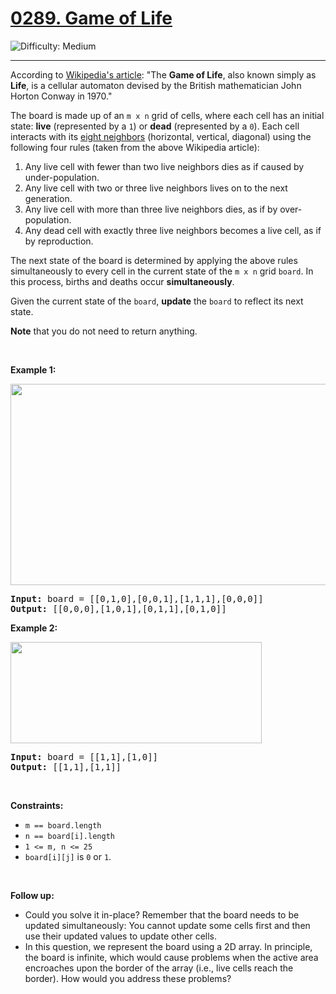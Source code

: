 <h1><a href="https://leetcode.com/problems/game-of-life/description/?envType=study-plan-v2&envId=top-interview-150">0289. Game of Life</a></h1>

![Difficulty: Medium](https://img.shields.io/badge/Medium-fac31d)

---

<p>According to <a href="https://en.wikipedia.org/wiki/Conway%27s_Game_of_Life" target="_blank">Wikipedia&#39;s article</a>: &quot;The <b>Game of Life</b>, also known simply as <b>Life</b>, is a cellular automaton devised by the British mathematician John Horton Conway in 1970.&quot;</p>

<p>The board is made up of an <code>m x n</code> grid of cells, where each cell has an initial state: <b>live</b> (represented by a <code>1</code>) or <b>dead</b> (represented by a <code>0</code>). Each cell interacts with its <a href="https://en.wikipedia.org/wiki/Moore_neighborhood" target="_blank">eight neighbors</a> (horizontal, vertical, diagonal) using the following four rules (taken from the above Wikipedia article):</p>

<ol>
	<li>Any live cell with fewer than two live neighbors dies as if caused by under-population.</li>
	<li>Any live cell with two or three live neighbors lives on to the next generation.</li>
	<li>Any live cell with more than three live neighbors dies, as if by over-population.</li>
	<li>Any dead cell with exactly three live neighbors becomes a live cell, as if by reproduction.</li>
</ol>

<p><span>The next state of the board is determined by applying the above rules simultaneously to every cell in the current state of the <code>m x n</code> grid <code>board</code>. In this process, births and deaths occur <strong>simultaneously</strong>.</span></p>

<p><span>Given the current state of the <code>board</code>, <strong>update</strong> the <code>board</code> to reflect its next state.</span></p>

<p><strong>Note</strong> that you do not need to return anything.</p>

<p>&nbsp;</p>
<p><strong class="example">Example 1:</strong></p>
<img alt="" src="https://assets.leetcode.com/uploads/2020/12/26/grid1.jpg" style="width: 562px; height: 322px;" />
<pre>
<strong>Input:</strong> board = [[0,1,0],[0,0,1],[1,1,1],[0,0,0]]
<strong>Output:</strong> [[0,0,0],[1,0,1],[0,1,1],[0,1,0]]
</pre>

<p><strong class="example">Example 2:</strong></p>
<img alt="" src="https://assets.leetcode.com/uploads/2020/12/26/grid2.jpg" style="width: 402px; height: 162px;" />
<pre>
<strong>Input:</strong> board = [[1,1],[1,0]]
<strong>Output:</strong> [[1,1],[1,1]]
</pre>

<p>&nbsp;</p>
<p><strong>Constraints:</strong></p>

<ul>
	<li><code>m == board.length</code></li>
	<li><code>n == board[i].length</code></li>
	<li><code>1 &lt;= m, n &lt;= 25</code></li>
	<li><code>board[i][j]</code> is <code>0</code> or <code>1</code>.</li>
</ul>

<p>&nbsp;</p>
<p><strong>Follow up:</strong></p>

<ul>
	<li>Could you solve it in-place? Remember that the board needs to be updated simultaneously: You cannot update some cells first and then use their updated values to update other cells.</li>
	<li>In this question, we represent the board using a 2D array. In principle, the board is infinite, which would cause problems when the active area encroaches upon the border of the array (i.e., live cells reach the border). How would you address these problems?</li>
</ul>
